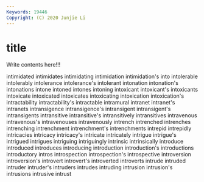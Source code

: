 ```yaml
---
Keywords: 19446
Copyright: (C) 2020 Junjie Li
---
```


# title

Write contents here!!!
 
intimidated 
intimidates
intimidating 
intimidation 
intimidation's 
into 
intolerable 
intolerably 
intolerance 
intolerance's 
intolerant 
intonation
intonation's 
intonations 
intone 
intoned 
intones 
intoning 
intoxicant 
intoxicant's 
intoxicants 
intoxicate
intoxicated 
intoxicates 
intoxicating 
intoxication 
intoxication's 
intractability 
intractability's 
intractable 
intramural 
intranet
intranet's 
intranets 
intransigence 
intransigence's 
intransigent 
intransigent's 
intransigents 
intransitive 
intransitive's 
intransitively
intransitives 
intravenous 
intravenous's 
intravenouses 
intravenously 
intrench 
intrenched 
intrenches 
intrenching 
intrenchment
intrenchment's 
intrenchments 
intrepid 
intrepidly 
intricacies 
intricacy 
intricacy's 
intricate 
intricately 
intrigue
intrigue's 
intrigued 
intrigues 
intriguing 
intriguingly 
intrinsic 
intrinsically 
introduce 
introduced 
introduces
introducing 
introduction 
introduction's 
introductions 
introductory 
intros 
introspection 
introspection's 
introspective 
introversion
introversion's 
introvert 
introvert's 
introverted 
introverts 
intrude 
intruded 
intruder 
intruder's 
intruders
intrudes 
intruding 
intrusion 
intrusion's 
intrusions 
intrusive 
intrust 
